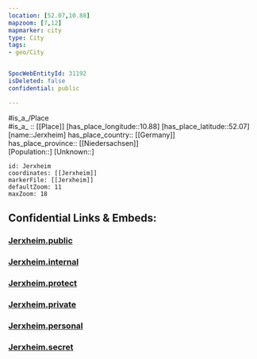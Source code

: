 ```yaml
---
location: [52.07,10.88] 
mapzoom: [7,12] 
mapmarker: city 
type: City
tags:
- geo/City


SpocWebEntityId: 31192
isDeleted: false
confidential: public

---
```

#is_a_/Place  
#is_a_ :: [[Place]] 
[has_place_longitude::10.88] 
[has_place_latitude::52.07] 
[name::Jerxheim] 
has_place_country:: [[Germany]]  
has_place_province:: [[Niedersachsen]]  
[Population::] 
[Unknown::] 


```leaflet
id: Jerxheim
coordinates: [[Jerxheim]] 
markerFile: [[Jerxheim]] 
defaultZoom: 11 
maxZoom: 18
```


## Confidential Links & Embeds: 

### [Jerxheim.public](/_public/\Earth\Continent\Europe\Europe~Central\Germany\Germany~West\Niedersachsen\counties~Niedersachsen\Helmstedt\cities~Helmstedt\Heeseberg\boroughs~HeesebergJerxheim.public.md) 

### [Jerxheim.internal](/_internal/\Earth\Continent\Europe\Europe~Central\Germany\Germany~West\Niedersachsen\counties~Niedersachsen\Helmstedt\cities~Helmstedt\Heeseberg\boroughs~HeesebergJerxheim.internal.md) 

### [Jerxheim.protect](/_protect/\Earth\Continent\Europe\Europe~Central\Germany\Germany~West\Niedersachsen\counties~Niedersachsen\Helmstedt\cities~Helmstedt\Heeseberg\boroughs~HeesebergJerxheim.protect.md) 

### [Jerxheim.private](/_private/\Earth\Continent\Europe\Europe~Central\Germany\Germany~West\Niedersachsen\counties~Niedersachsen\Helmstedt\cities~Helmstedt\Heeseberg\boroughs~HeesebergJerxheim.private.md) 

### [Jerxheim.personal](/_personal/\Earth\Continent\Europe\Europe~Central\Germany\Germany~West\Niedersachsen\counties~Niedersachsen\Helmstedt\cities~Helmstedt\Heeseberg\boroughs~HeesebergJerxheim.personal.md) 

### [Jerxheim.secret](/_secret/\Earth\Continent\Europe\Europe~Central\Germany\Germany~West\Niedersachsen\counties~Niedersachsen\Helmstedt\cities~Helmstedt\Heeseberg\boroughs~HeesebergJerxheim.secret.md)

